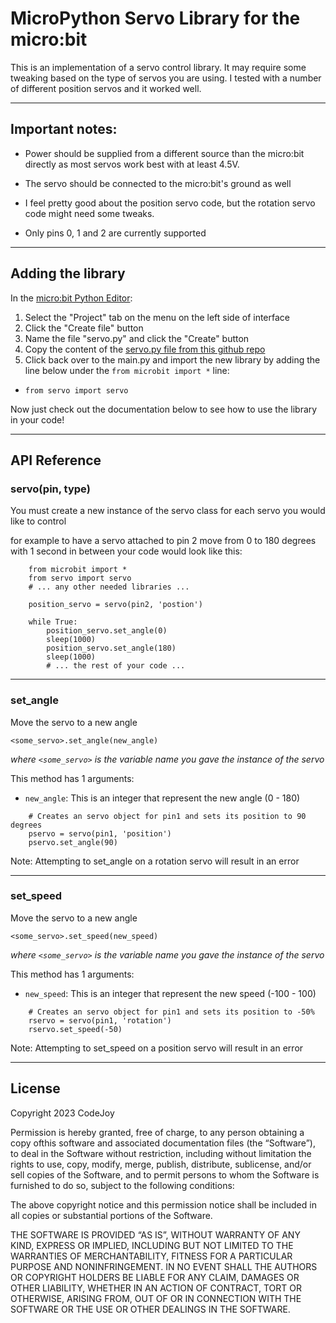 # MicroPython Servo Library for the micro:bit

This is an implementation of a servo control library. It may require some tweaking based on the type of servos you are using. I tested with a number of different position servos and it worked well.
_____

## Important notes:
* Power should be supplied from a different source than the micro:bit directly as most servos work best with at least 4.5V.

* The servo should be connected to the micro:bit's ground as well

* I feel pretty good about the position servo code, but the rotation servo code might need some tweaks.

* Only pins 0, 1 and 2 are currently supported

_____
## Adding the library

In the [micro:bit Python Editor](https://python.microbit.org/):
1. Select the "Project" tab on the menu on the left side of interface
2. Click the "Create file" button
3. Name the file "servo.py" and click the "Create" button
4. Copy the content of the [servo.py file from this github repo](https://github.com/CodeJoyEducation/microbit-servo-python/blob/main/servo.py)
7. Click back over to the main.py and import the new library by adding the line below under the `from microbit import *` line:
  * `from servo import servo`

Now just check out the documentation below to see how to use the library in your code!

---
## API Reference

### servo(pin, type)
You must create a new instance of the servo class for each servo you would like to control

for example to have a servo attached to pin 2 move from 0 to 180 degrees with 1 second in between your code would look like this:
```
    from microbit import *
    from servo import servo
    # ... any other needed libraries ...

    position_servo = servo(pin2, 'postion')

    while True:
        position_servo.set_angle(0)
        sleep(1000)
        position_servo.set_angle(180)
        sleep(1000)
        # ... the rest of your code ...
```
---

### set_angle
Move the servo to a new angle

`<some_servo>.set_angle(new_angle)`

_where `<some_servo>` is the variable name you gave the instance of the servo_

This method has 1 arguments:
* `new_angle`: This is an integer that represent the new angle (0 - 180)

```
    # Creates an servo object for pin1 and sets its position to 90 degrees
    pservo = servo(pin1, 'position')
    pservo.set_angle(90)
```

Note: Attempting to set_angle on a rotation servo will result in an error

---

### set_speed
Move the servo to a new angle

`<some_servo>.set_speed(new_speed)`

_where `<some_servo>` is the variable name you gave the instance of the servo_

This method has 1 arguments:
* `new_speed`: This is an integer that represent the new speed (-100 - 100)

```
    # Creates an servo object for pin1 and sets its position to -50%
    rservo = servo(pin1, 'rotation')
    rservo.set_speed(-50)
```

Note: Attempting to set_speed on a position servo will result in an error
_____

## License

Copyright 2023 CodeJoy

Permission is hereby granted, free of charge, to any person obtaining a copy ofthis software and associated documentation files (the “Software”), to deal in the
Software without restriction, including without limitation the rights to use, 
copy, modify, merge, publish, distribute, sublicense, and/or sell copies of the 
Software, and to permit persons to whom the Software is furnished to do so, 
subject to the following conditions:

The above copyright notice and this permission notice shall be included in all 
copies or substantial portions of the Software.

THE SOFTWARE IS PROVIDED “AS IS”, WITHOUT WARRANTY OF ANY KIND, EXPRESS OR 
IMPLIED, INCLUDING BUT NOT LIMITED TO THE WARRANTIES OF MERCHANTABILITY, FITNESS 
FOR A PARTICULAR PURPOSE AND NONINFRINGEMENT. IN NO EVENT SHALL THE AUTHORS OR 
COPYRIGHT HOLDERS BE LIABLE FOR ANY CLAIM, DAMAGES OR OTHER LIABILITY, WHETHER 
IN AN ACTION OF CONTRACT, TORT OR OTHERWISE, ARISING FROM, OUT OF OR IN 
CONNECTION WITH THE SOFTWARE OR THE USE OR OTHER DEALINGS IN THE SOFTWARE.
